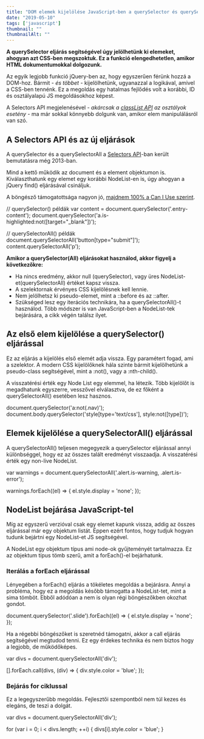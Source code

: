 ```yaml
---
title: "DOM elemek kijelölése JavaScript-ben a querySelector és querySelectorAll segítségével"
date: "2019-05-10"
tags: ['javascript']
thumbnail: ""
thumbnailAlt: ""
---
```


**A querySelector eljárás segítségével úgy jelölhetünk ki elemeket, ahogyan azt CSS-ben megszoktuk. Ez a funkció elengedhetetlen, amikor HTML dokumentumokkal dolgozunk.**

Az egyik legjobb funkció jQuery-ben az, hogy egyszerűen férünk hozzá a DOM-hoz. Bármit - _és többet_ - kijelölhetünk, ugyanazzal a logikával, amivel a CSS-ben tennénk. Ez a megoldás egy hatalmas fejlődés volt a korábbi, ID és osztályalapú JS megoldásokhoz képest.

A Selectors API megjelenésével - _akárcsak a [classList API](https://conedevelopment.com/hu/html-osztalyok-kezelese-classlist-tel-javascript-ben/) az osztályok esetény_ - ma már sokkal könnyebb dolgunk van, amikor elem manipulálásról van szó.

## A Selectors API és az új eljárások

A querySelector és a querySelectorAll a [Selectors API](https://www.w3.org/TR/selectors-api/)\-ban került bemutatásra még 2013-ban.

Mind a kettő működik az document és a element objektumon is. Kiválaszthatunk egy elemet egy korábbi NodeList-en is, úgy ahogyan a jQuery find() eljárásával csináljuk.

A böngésző támogatottsága nagyon jó, [majdnem 100% a Can I Use szerint](https://caniuse.com/#search=querySelector).

// querySelector() példák
var content = document.querySelector('.entry-content');
document.querySelector('a.is-highlighted:not(\[target="\_blank"\])');

// querySelectorAll() példák
document.querySelectorAll('button\[type="submit"\]');
content.querySelectorAll('p');

**Amikor a querySelector(All) eljárásokat használod, akkor figyelj a következőkre:**

- Ha nincs eredmény, akkor null (querySelector), vagy üres NodeList-et(querySelectorAll) értéket kapsz vissza.
- A szelektornak érvényes CSS kijelölésnek kell lennie.
- Nem jelölhetsz ki pseudo-elemet, mint a ::before és az ::after.
- Szükséged lesz egy iterációs technikára, ha a querySelectorAll()-t használod. Több módszer is van JavaScript-ben a NodeList-tek bejárására, a cikk végén találsz ilyet.

## Az első elem kijelölése a querySelector() eljárással

Ez az eljárás a kijelölés első elemét adja vissza. Egy paramétert fogad, ami a szelektor. A modern CSS kijelölőknek hála szinte bármit kijelölhetünk a pseudo-class segítségével, mint a :not(), vagy a :nth-child().

A visszatérési érték egy Node List egy elemmel, ha létezik. Több kijelölőt is megadhatunk egyszerre, vesszővel elválasztva, de ez főként a querySelectorAll() esetében lesz hasznos.

document.querySelector('a:not(.nav)');
document.body.querySelector('style\[type='text/css'\], style:not(\[type\])');

## Elemek kijelölése a querySelectorAll() eljárással

A querySelectorAll() teljesen megegyezik a querySelector eljárással annyi különbséggel, hogy ez az összes talált eredményt visszaadja. A visszatérési érték egy non-live NodeList.

var warnings = document.querySelectorAll('.alert.is-warning, .alert.is-error');

warnings.forEach((el) => {
    el.style.display = 'none';
});

## NodeList bejárása JavaScript-tel

Míg az egyszerű verzióval csak egy elemet kapunk vissza, addig az összes eljárással már egy objektum listát. Éppen ezért fontos, hogy tudjuk hogyan tudunk bejártni egy NodeList-et JS segítségével.

A NodeList egy objektum típus ami node-ok gyűjteményét tartalmazza. Ez az objektum típus tömb szerű, amit a forEach()-el bejárhatunk.

### Iterálás a forEach eljárással

Lényegében a forEach() eljárás a tökéletes megoldás a bejárásra. Annyi a probléma, hogy ez a megoldás később támogatta a NodeList-tet, mint a sima tömböt. Ebből adódóan a nem is olyan régi böngészőkben okozhat gondot.

document.querySelector('.slide').forEach((el) => {
    el.style.display = 'none';
});

Ha a régebbi böngészőket is szeretnéd támogatni, akkor a call eljárás segítségével megtudod tenni. Ez egy érdekes technika és nem biztos hogy a legjobb, de működőképes.

var divs = document.querySelectorAll('div');

\[\].forEach.call(divs, (div) => {
    div.style.color = 'blue';
});

### Bejárás for ciklussal

Ez a legegyszerűbb megoldás. Fejlesztői szempontból nem túl kezes és elegáns, de teszi a dolgát.

var divs = document.querySelectorAll('div');

for (var i = 0; i < divs.length; ++i) {
    divs\[i\].style.color = 'blue';
}
